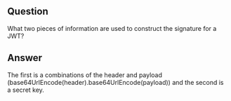 ## Question

What two pieces of information are used to construct the signature for a JWT?

## Answer

The first is a combinations of the header and payload (base64UrlEncode(header).base64UrlEncode(payload)) and the second is a secret key.